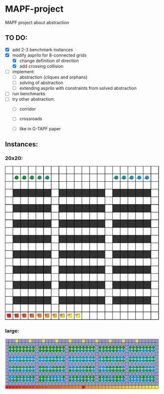 # MAPF-project
MAPF project about abstraction

## TO DO:
- [x] add 2-3 benchmark instances
- [x] modify asprilo for 8-connected grids
  - [x] change definition of direction
  - [x] add crossing collision
- [ ] implement:
  - [ ] abstraction (cliques and orphans)
  - [ ] solving of abstraction
  - [ ] extending asprilo with constraints from solved abstraction
- [ ] run benchmarks
- [ ] try other abstraction:
  - [ ] corridor
  - [ ] crossroads
  - [ ] like in G-TAPF paper



## Instances:
### 20x20:
![20x20 instance][instance_20]
### large:
![large instance][instance_xlarge]

[instance_20]: ./instances/20.png
[instance_xlarge]: ./instances/xlarge.png
